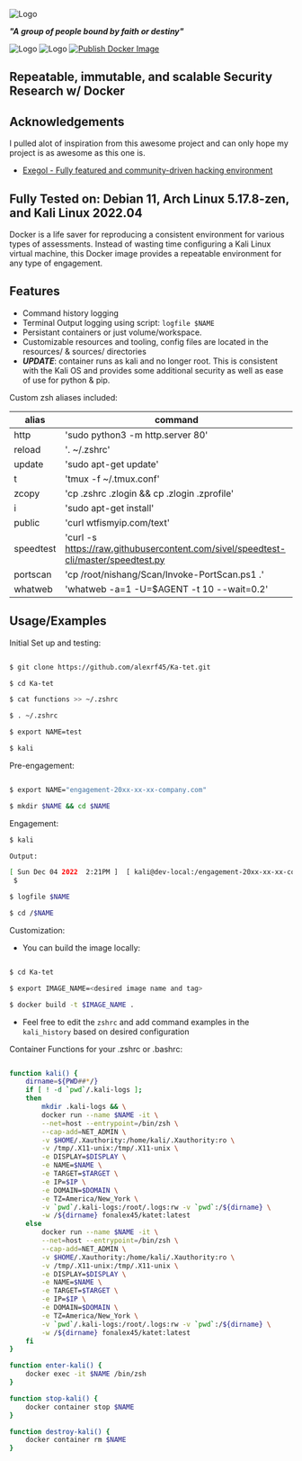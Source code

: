 
![Logo](https://ka-tet.s3.amazonaws.com/ka-tet.png)

***"A group of people bound by faith or destiny"***

![Logo](https://img.shields.io/docker/image-size/fonalex45/katet)
![Logo](https://img.shields.io/docker/pulls/fonalex45/katet)
[![Publish Docker Image](https://github.com/alexrf45/Ka-tet/actions/workflows/dockerhub.yml/badge.svg?branch=main)](https://github.com/alexrf45/Ka-tet/actions/workflows/dockerhub.yml)
## Repeatable, immutable, and scalable Security Research w/ Docker


## Acknowledgements

 I pulled alot of inspiration from this awesome project and can only hope my project is as awesome as this one is.
 
- [Exegol - Fully featured and community-driven hacking environment](https://github.com/ThePorgs/Exegol)

## Fully Tested on: Debian 11, Arch Linux 5.17.8-zen, and Kali Linux 2022.04

Docker is a life saver for reproducing a consistent environment for various types of assessments. Instead of wasting time configuring a Kali Linux virtual machine, this Docker image provides a repeatable environment for any type of engagement. 

## Features

- Command history logging
- Terminal Output logging using script: `logfile $NAME`
- Persistant containers or just volume/workspace. 
- Customizable resources and tooling, config files are located in the resources/ & sources/ directories
- ***UPDATE***: container runs as kali and no longer root. This is consistent with the Kali OS and provides some additional
security as well as ease of use for python & pip. 

Custom zsh aliases included: 

| alias      | command                                                                                              |
|------------|------------------------------------------------------------------------------------------------------|
| http       | 'sudo python3 -m http.server 80'                                                                     |
| reload     | '. ~/.zshrc'                                                                                         |
| update     | 'sudo apt-get update'                                                                                |
| t          | 'tmux -f ~/.tmux.conf'                                                                               |
| zcopy      | 'cp .zshrc .zlogin && cp .zlogin .zprofile'                                                          |
| i          | 'sudo apt-get install'                                                                               |
| public     | 'curl wtfismyip.com/text'                                                                                   |
| speedtest  | 'curl -s https://raw.githubusercontent.com/sivel/speedtest-cli/master/speedtest.py | python3 -'     |
| portscan   | 'cp /root/nishang/Scan/Invoke-PortScan.ps1 .'                                                         |
| whatweb    | 'whatweb -a=1 -U=$AGENT -t 10 --wait=0.2'                                                             |

## Usage/Examples

Initial Set up and testing:

```bash

$ git clone https://github.com/alexrf45/Ka-tet.git

$ cd Ka-tet

$ cat functions >> ~/.zshrc

$ . ~/.zshrc

$ export NAME=test

$ kali

```

Pre-engagement:

```bash

$ export NAME="engagement-20xx-xx-xx-company.com"

$ mkdir $NAME && cd $NAME

```

Engagement: 

```bash
$ kali

Output:

[ Sun Dec 04 2022  2:21PM ]  [ kali@dev-local:/engagement-20xx-xx-xx-company.com ]
 $ 

$ logfile $NAME

$ cd /$NAME
```
Customization: 

- You can build the image locally: 
```bash

$ cd Ka-tet

$ export IMAGE_NAME=<desired image name and tag>

$ docker build -t $IMAGE_NAME .

```

- Feel free to edit the `zshrc` and add command examples in the `kali_history` based on desired configuration

Container Functions for your .zshrc or .bashrc: 

```bash

function kali() {
	dirname=${PWD##*/}
	if [ ! -d `pwd`/.kali-logs ];
	then
   	 	mkdir .kali-logs && \
   	 	docker run --name $NAME -it \
   	 	--net=host --entrypoint=/bin/zsh \
		--cap-add=NET_ADMIN \
   	 	-v $HOME/.Xauthority:/home/kali/.Xauthority:ro \
        -v /tmp/.X11-unix:/tmp/.X11-unix \
    	-e DISPLAY=$DISPLAY \
		-e NAME=$NAME \
		-e TARGET=$TARGET \
		-e IP=$IP \
		-e DOMAIN=$DOMAIN \
        -e TZ=America/New_York \
   	 	-v `pwd`/.kali-logs:/root/.logs:rw -v `pwd`:/${dirname} \
   	 	-w /${dirname} fonalex45/katet:latest
	else
		docker run --name $NAME -it \
		--net=host --entrypoint=/bin/zsh \
		--cap-add=NET_ADMIN \
		-v $HOME/.Xauthority:/home/kali/.Xauthority:ro \
        -v /tmp/.X11-unix:/tmp/.X11-unix \
        -e DISPLAY=$DISPLAY \
		-e NAME=$NAME \
		-e TARGET=$TARGET \
		-e IP=$IP \
		-e DOMAIN=$DOMAIN \
        -e TZ=America/New_York \
		-v `pwd`/.kali-logs:/root/.logs:rw -v `pwd`:/${dirname} \
		-w /${dirname} fonalex45/katet:latest
	fi
}

function enter-kali() {
	docker exec -it $NAME /bin/zsh
}

function stop-kali() {
	docker container stop $NAME
}

function destroy-kali() {
	docker container rm $NAME
}

```

